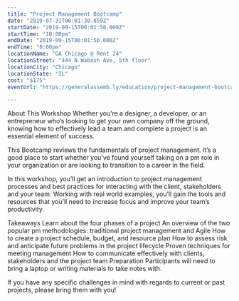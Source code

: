 ```yaml
---
title: "Project Management Bootcamp"
date: "2019-07-31T00:01:30.859Z"
startDate: "2019-09-15T00:01:50.000Z"
startTime: "10:00pm"
endDate: "2019-09-15T00:01:50.000Z"
endTime: "8:00pm"
locationName: "GA Chicago @ Rent 24"
locationStreet: "444 N Wabash Ave, 5th floor"
locationCity: "Chicago"
locationState: "IL"
cost: "$175"
eventUrl: "https://generalassemb.ly/education/project-management-bootcamp-d7cc466f-3edc-4760-b236-12a69048d052/chicago/78016"

---
```


About This Workshop
Whether you’re a designer, a developer, or an entrepreneur who’s looking to get your own company off the ground, knowing how to effectively lead a team and complete a project is an essential element of success.

This Bootcamp reviews the fundamentals of project management. It’s a good place to start whether you’ve found yourself taking on a pm role in your organization or are looking to transition to a career in the field.

In this workshop, you’ll get an introduction to project management processes and best practices for interacting with the client, stakeholders and your team. Working with real world examples, you’ll gain the tools and resources that you’ll need to increase focus and improve your team’s productivity.

Takeaways
Learn about the four phases of a project
An overview of the two popular pm methodologies: traditional project management and Agile
How to create a project schedule, budget, and resource plan
How to assess risk and anticipate future problems in the project lifecycle
Proven techniques for meeting management
How to communicate effectively with clients, stakeholders and the project team
Preparation
Participants will need to bring a laptop or writing materials to take notes with.

If you have any specific challenges in mind with regards to current or past projects, please bring them with you!

